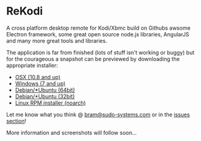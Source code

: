 # ReKodi
A cross platform desktop remote for Kodi/Xbmc build on Githubs awsome Electron framework, some great open source node.js libraries, AngularJS and many more great tools and libraries.

The application is far from finished (lots of stuff isn't working or buggy) but for the courageous a snapshot can be previewed by downloading the appropriate installer: 

* [OSX (10.8 and up)](https://github.com/sudo-systems/rekodi/raw/master/builds/osx/rekodi.dmg)
* [Windows (7 and up)](https://github.com/sudo-systems/rekodi/raw/master/builds/win/rekodi%20Setup.exe)
* [Debian/*Ubuntu (64bit)](https://github.com/sudo-systems/rekodi/raw/master/builds/linux/rekodi_0.1.0_amd64.deb)
* [Debian/*Ubuntu (32bit)](https://github.com/sudo-systems/rekodi/raw/master/builds/linux/rekodi_0.1.0_i386.deb)
* [Linux RPM installer (noarch)](https://github.com/sudo-systems/rekodi/blob/master/builds/linux/rekodi-0.1.0-1.noarch.rpm)

Let me know what you think @ bram@sudo-systems.com or in the [issues section](https://github.com/sudo-systems/rekodi/issues)!

More information and screenshots will follow soon...
